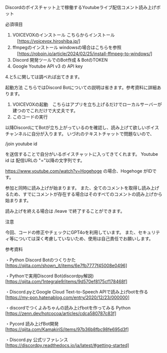 Discordのボイスチャット上で稼働するYoutubeライブ配信コメント読み上げボット

必須項目
1. VOICEVOXのインストール
   こちらからインストール
   　[https://voicevox.hiroshiba.jp/]
3. ffmpegのインストール
   windowsの場合はこちらを参照
   　[https://roboin.io/article/2024/02/25/install-ffmpeg-to-windows/]
4. Discord 開発ツールでのBot作成 & BotのTOKEN
5. Google Youtube API v3 の API key

4.と5.に関しては調べれば出てきます。

起動方法
こちらではDiscord Botについての説明は省きます。参考資料に詳細あります。
1. VOICEVOXの起動　こちらはアプリを立ち上げるだけでローカルサーバーが建つのでこれだけで大丈夫です。
2. このコードの実行

以降DiscordにてBotが立ち上がっているのを確認し、読み上げて欲しいボイスチャンネルに自分が入ります。
いづれのテキストチャットで問題ないので、

/join youtube id

を送信することで自分がいるボイスチャットに入ってきてくれます。
Youtube id は 配信URLの "="以降の文字列です。

https://www.youtube.com/watch?v=Hogehoge の場合、Hogehoge がIDです。

参加と同時に読み上げが始まります。
また、全てのコメントを取得し読み上げるため、すでにコメントが存在する場合はそのすべてのコメントの読み上げから始まります。

読み上げを終える場合は /leave で終了することができます。

注意

今回、コードの修正やチェックにGPT4oを利用しています。
また、セキュリティ等については深く考慮していないため、使用は自己責任でお願いします。

参考資料

・Python Discord Botのつくりかた [https://qiita.com/shown_it/items/6e7fb7777f45008e0496]

・Pythonで実用Discord Bot(discordpy解説) [https://qiita.com/1ntegrale9/items/9d570ef8175cf178468f]

・Discord.pyとGoogle Cloud Text-to-Speech APIで読み上げbotを作る [https://my-pon.hatenablog.com/entry/2020/12/23/000000]

・discordでつくよみちゃんの読み上げbotを作ってみる Python [https://zenn.dev/hotcocoa/articles/cdca580787c83f]

・Pycord 読み上げBot開発 [https://qiita.com/KamakiriS/items/97b36b8fbc98fe695d3f]

・Discord.py 公式リファレンス [https://discordpy.readthedocs.io/ja/latest/#getting-started]

